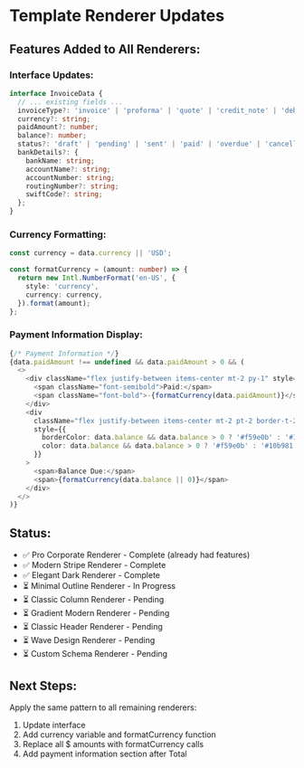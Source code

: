 # Template Renderer Updates

## Features Added to All Renderers:

### Interface Updates:
```typescript
interface InvoiceData {
  // ... existing fields ...
  invoiceType?: 'invoice' | 'proforma' | 'quote' | 'credit_note' | 'debit_note';
  currency?: string;
  paidAmount?: number;
  balance?: number;
  status?: 'draft' | 'pending' | 'sent' | 'paid' | 'overdue' | 'cancelled';
  bankDetails?: {
    bankName: string;
    accountName?: string;
    accountNumber: string;
    routingNumber?: string;
    swiftCode?: string;
  };
}
```

### Currency Formatting:
```typescript
const currency = data.currency || 'USD';

const formatCurrency = (amount: number) => {
  return new Intl.NumberFormat('en-US', {
    style: 'currency',
    currency: currency,
  }).format(amount);
};
```

### Payment Information Display:
```typescript
{/* Payment Information */}
{data.paidAmount !== undefined && data.paidAmount > 0 && (
  <>
    <div className="flex justify-between items-center mt-2 py-1" style={{ color: '#10b981' }}>
      <span className="font-semibold">Paid:</span>
      <span className="font-bold">-{formatCurrency(data.paidAmount)}</span>
    </div>
    <div 
      className="flex justify-between items-center mt-2 pt-2 border-t-2 font-extrabold" 
      style={{ 
        borderColor: data.balance && data.balance > 0 ? '#f59e0b' : '#10b981',
        color: data.balance && data.balance > 0 ? '#f59e0b' : '#10b981'
      }}
    >
      <span>Balance Due:</span>
      <span>{formatCurrency(data.balance || 0)}</span>
    </div>
  </>
)}
```

## Status:

- ✅ Pro Corporate Renderer - Complete (already had features)
- ✅ Modern Stripe Renderer - Complete
- ✅ Elegant Dark Renderer - Complete
- ⏳ Minimal Outline Renderer - In Progress
- ⏳ Classic Column Renderer - Pending
- ⏳ Gradient Modern Renderer - Pending
- ⏳ Classic Header Renderer - Pending
- ⏳ Wave Design Renderer - Pending
- ⏳ Custom Schema Renderer - Pending

## Next Steps:
Apply the same pattern to all remaining renderers:
1. Update interface
2. Add currency variable and formatCurrency function
3. Replace all $ amounts with formatCurrency calls
4. Add payment information section after Total

